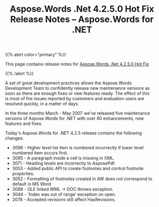 ﻿---
title: Aspose.Words .Net 4.2.5.0 Hot Fix Release Notes – Aspose.Words for .NET
articleTitle: Aspose.Words .Net 4.2.5.0 Hot Fix Release Notes
linktitle: Aspose.Words .Net 4.2.5.0 Hot Fix Release Notes
description: "Aspose.Words .Net 4.2.5.0 Hot Fix Release Notes – learn about the latest updates and fixes."
type: docs
weight: 260
url: /net/aspose-words-net-4-2-5-0-hot-fix-release-notes/
---

{{% alert color="primary" %}} 

This page contains release notes for [Aspose.Words .Net 4.2.5.0 Hot Fix](https://downloads.aspose.com/words/net)

{{% /alert %}} 

A set of great development practices allows the Aspose.Words Development Team to confidently release new maintenance versions as soon as there are enough fixes or new features ready. The effect of this is most of the issues reported by customers and evaluation users are resolved quickly, in a matter of days. 

In the three months March - May 2007 we've released five maintenance versions of Aspose.Words for .NET with over 80 enhancements, new features and fixes.

Today's Aspose.Words for .NET 4.2.5 release contains the following changes:

- 3096 - Higher level list item is numbered incorrectly if lower level numbered item occurs first.
- 3095 - A paragraph inside a cell is missing in XML.
- 3071 - Heading levels are incorrectly to AsposePdf.
- 3053 - Added public API to create footnotes and control footnote properties.
- 3052 - Formatting of footnotes created in AW does not correspond to default in MS Word.
- 3088 - OLE linked WML -> DOC throws exception.
- 3044 - 'Index was out of range' exception on open.
- 2078 - Accepted revisions still affect HasRevisions.
